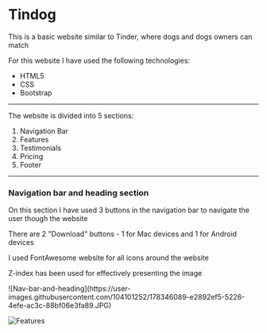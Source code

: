 <!-- Project Title -->
<h1>Tindog</h1>



<!-- Project Description -->
<p>This is a basic website similar to Tinder, where dogs and dogs owners can match</p> 
<p>For this website I have used the following technologies:</p>
<ul>
  <li>HTML5</li>
  <li>CSS</li>
  <li>Bootstrap</li>
</ul>
<hr>
<p>The website is divided into 5 sections:</p>
<ol>
  <li>Navigation Bar</li>
  <li>Features</li>
  <li>Testimonials</li>
  <li>Pricing</li>
  <li>Footer</li>
</ol>
<hr>

<!-- Navigation Bar and Heading section-->
<h3>Navigation bar and heading section</h3>
<p>On this section I have used 3 buttons in the navigation bar to navigate the user though the website</p>
<p>There are 2 "Download" buttons - 1 for Mac devices and 1 for Android devices</p>
<p>I used FontAwesome website for all icons around the website</p>
<p>Z-index has been used for effectively presenting the image</p>
![Nav-bar-and-heading](https://user-images.githubusercontent.com/104101252/178346089-e2892ef5-5226-4efe-ac3c-88bf06e3fa89.JPG)

<!-- Features Section -->
![Features](https://user-images.githubusercontent.com/104101252/178346515-c1aaab09-0018-4d04-8fe1-c7af774262b4.JPG)



